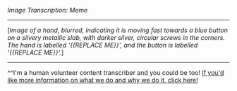 *Image Transcription: Meme*

---

[*Image of a hand, blurred, indicating it is moving fast towards a blue button on a silvery metallic slab, with darker silver, circular screws in the corners. The hand is labelled '{{REPLACE ME}}', and the button is labelled '{{REPLACE ME}}'.*]

---

^^I'm&#32;a&#32;human&#32;volunteer&#32;content&#32;transcriber&#32;and&#32;you&#32;could&#32;be&#32;too!&#32;[If&#32;you'd&#32;like&#32;more&#32;information&#32;on&#32;what&#32;we&#32;do&#32;and&#32;why&#32;we&#32;do&#32;it,&#32;click&#32;here!](https://www.reddit.com/r/TranscribersOfReddit/wiki/index)
